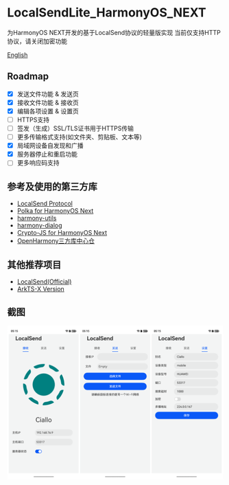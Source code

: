 # LocalSendLite_HarmonyOS_NEXT
为HarmonyOS NEXT开发的基于LocalSend协议的轻量版实现
当前仅支持HTTP协议，请关闭加密功能

[English](./README_en-US)
## Roadmap
- [x] 发送文件功能 & 发送页
- [x] 接收文件功能 & 接收页
- [x] 编辑各项设置 & 设置页
- [ ] HTTPS支持
- [ ] 签发（生成）SSL/TLS证书用于HTTPS传输
- [ ] 更多传输格式支持(如文件夹、剪贴板、文本等)
- [x] 局域网设备自发现和广播
- [x] 服务器停止和重启功能
- [ ] 更多响应码支持

## 参考及使用的第三方库
- [LocalSend Protocol](https://github.com/localsend/protocol)
- [Polka for HarmonyOS Next](https://ohpm.openharmony.cn/#/cn/detail/@ohos%2Fpolka)
- [harmony-utils](https://ohpm.openharmony.cn/#/cn/detail/@pura%2Fharmony-utils)
- [harmony-dialog](https://ohpm.openharmony.cn/#/cn/detail/@pura%2Fharmony-dialog)
- [Crypto-JS for HarmonyOS Next](https://gitee.com/openharmony-sig/crypto-js)
- [OpenHarmony三方库中心仓](https://ohpm.openharmony.cn/#/cn/home)

## 其他推荐项目
- [LocalSend(Official)](https://github.com/localsend/localsend)
- [ArkTS-X Version](https://github.com/azhu003/localsend-harmony)

## 截图
![](Screenshots/Total.png)